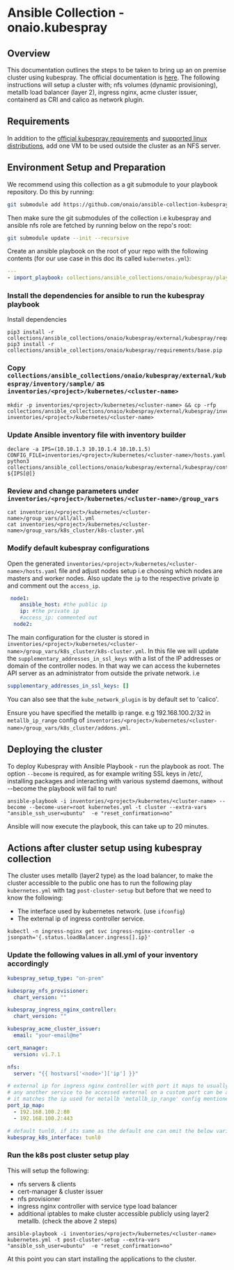 # Ansible Collection - onaio.kubespray

## Overview

This documentation outlines the steps to be taken to bring up an on premise cluster using kubespray. The official documentation is [here](https://kubespray.io/#/). The following instructions will setup a cluster with; nfs volumes (dynamic provisioning), metallb load balancer (layer 2), ingress nginx, acme cluster issuer, containerd as CRI and calico as network plugin.

## Requirements

In addition to the [official kubespray requirements](https://github.com/kubernetes-sigs/kubespray#requirements) and [supported linux distributions](https://github.com/kubernetes-sigs/kubespray#supported-linux-distributions), add one VM to be used outside the cluster as an NFS server.

## Environment Setup and Preparation

We recommend using this collection as a git submodule to your playbook repository. Do this by running:

```sh
git submodule add https://github.com/onaio/ansible-collection-kubespray.git collections/ansible_collections/onaio/kubespray
```

Then make sure the git submodules of the collection i.e kubespray and ansible nfs role are fetched by running below on the repo's root:
```sh
git submodule update --init --recursive
```

Create an ansible playbook on the root of your repo with the following contents (for our use case in this doc its called `kubernetes.yml`):
```yml
---
- import_playbook: collections/ansible_collections/onaio/kubespray/playbooks/kubespray.yml
```

### Install the dependencies for ansible to run the kubespray playbook

Install dependencies

```shell
pip3 install -r collections/ansible_collections/onaio/kubespray/external/kubespray/requirements.txt
pip3 install -r collections/ansible_collections/onaio/kubespray/requirements/base.pip
```

### Copy `collections/ansible_collections/onaio/kubespray/external/kubespray/inventory/sample/` as `inventories/<project>/kubernetes/<cluster-name>`

```shell
mkdir -p inventories/<project>/kubernetes/<cluster-name> && cp -rfp collections/ansible_collections/onaio/kubespray/external/kubespray/inventory/sample/* inventories/<project>/kubernetes/<cluster-name>
```

### Update Ansible inventory file with inventory builder

```shell
declare -a IPS=(10.10.1.3 10.10.1.4 10.10.1.5)
CONFIG_FILE=inventories/<project>/kubernetes/<cluster-name>/hosts.yaml python3 collections/ansible_collections/onaio/kubespray/external/kubespray/contrib/inventory_builder/inventory.py ${IPS[@]}
```

### Review and change parameters under `inventories/<project>/kubernetes/<cluster-name>/group_vars`

```shell
cat inventories/<project>/kubernetes/<cluster-name>/group_vars/all/all.yml
cat inventories/<project>/kubernetes/<cluster-name>/group_vars/k8s_cluster/k8s-cluster.yml
```

### Modify default kubespray configurations

Open the generated `inventories/<project>/kubernetes/<cluster-name>/hosts.yaml` file and adjust nodes setup i.e choosing which nodes are masters and worker nodes. Also update the `ip` to the respective private ip and comment out the `access_ip`.

```yaml
 node1:
    ansible_host: #the public ip
    ip: #the private ip
    #access_ip: commented out
  node2:
```

The main configuration for the cluster is stored in `inventories/<project>/kubernetes/<cluster-name>/group_vars/k8s_cluster/k8s-cluster.yml`. In this file we will update the `supplementary_addresses_in_ssl_keys` with a list of the IP addresses or domain of the controller nodes. In that way we can access the kubernetes API server as an administrator from outside the private network.
i.e

```yaml
supplementary_addresses_in_ssl_keys: []
```

You can also see that the `kube_network_plugin` is by default set to 'calico'.

Ensure you have specified the metallb ip range. e.g 192.168.100.2/32 in `metallb_ip_range` config of `inventories/<project>/kubernetes/<cluster-name>/group_vars/k8s_cluster/addons.yml`.

## Deploying the cluster

To deploy Kubespray with Ansible Playbook - run the playbook as root. The option `--become` is required, as for example writing SSL keys in /etc/, installing packages and interacting with various systemd daemons, without --become the playbook will fail to run!

```shell
ansible-playbook -i inventories/<project>/kubernetes/<cluster-name> --become --become-user=root kubernetes.yml -t cluster --extra-vars "ansible_ssh_user=ubuntu"  -e "reset_confirmation=no"
```

Ansible will now execute the playbook, this can take up to 20 minutes.

## Actions after cluster setup using kubespray collection

The cluster uses metallb (layer2 type) as the load balancer, to make the cluster accessible to the public one has to run the following play `kubernetes.yml` with tag `post-cluster-setup` but before that we need to know the following:

*   The interface used by kubernetes network. (use `ifconfig`)
*   The external ip of ingress controller service.

```shell
kubectl -n ingress-nginx get svc ingress-nginx-controller -o jsonpath='{.status.loadBalancer.ingress[].ip}'
```

### Update the following values in all.yml of your inventory accordingly

```yaml
kubespray_setup_type: "on-prem"

kubespray_nfs_provisioner:
  chart_version: ""

kubespray_ingress_nginx_controller:
  chart_version: ""

kubespray_acme_cluster_issuer:
  email: "your-email@me"

cert_manager:
  version: v1.7.1

nfs:
  server: "{{ hostvars['<node>']['ip'] }}"

# external ip for ingress nginx controller with port it maps to usually 80/443
# any another service to be accessed external on a custom port can be added here, provided it has an LoadBalancer service type.
# it matches the ip used for metallb 'metallb_ip_range' config mentioned above.
port_ip_map:
  - 192.168.100.2:80
  - 192.168.100.2:443

# default tunl0, if its same as the default one can omit the below variable.
kubespray_k8s_interface: tunl0
```

### Run the k8s post cluster setup play

This will setup the following:

*   nfs servers & clients
*   cert-manager & cluster issuer
*   nfs provisioner
*   ingress nginx controller with service type load balancer
*   additional iptables to make cluster accessible publicly using layer2 metallb. (check the above 2 steps)

```shell
ansible-playbook -i inventories/<project>/kubernetes/<cluster-name> kubernetes.yml -t post-cluster-setup --extra-vars "ansible_ssh_user=ubuntu"  -e "reset_confirmation=no"
```

At this point you can start installing the applications to the cluster.
